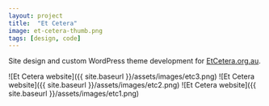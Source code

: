 ```yaml
---
layout: project
title:  "Et Cetera"
image: et-cetera-thumb.png
tags: [design, code]
---
```


Site design and custom WordPress theme development for [EtCetera.org.au](https://etcetera.org.au).

![Et Cetera website]({{ site.baseurl }}/assets/images/etc3.png)
![Et Cetera website]({{ site.baseurl }}/assets/images/etc2.png)
![Et Cetera website]({{ site.baseurl }}/assets/images/etc1.png)
